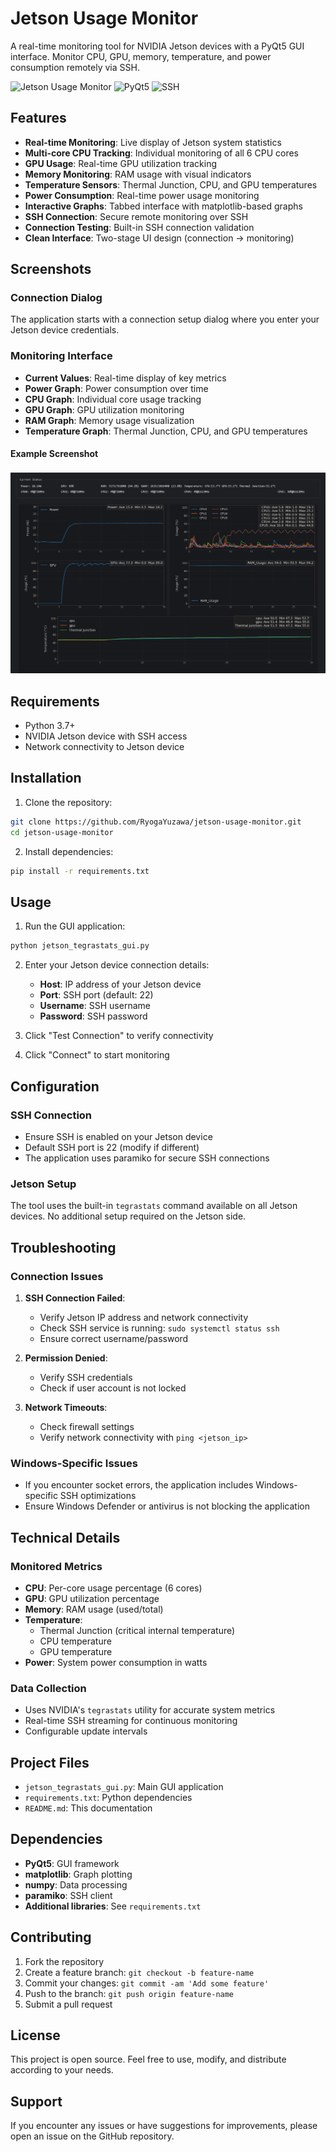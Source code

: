 # Jetson Usage Monitor

A real-time monitoring tool for NVIDIA Jetson devices with a PyQt5 GUI interface. Monitor CPU, GPU, memory, temperature, and power consumption remotely via SSH.

![Jetson Usage Monitor](https://img.shields.io/badge/Python-3.7%2B-blue)
![PyQt5](https://img.shields.io/badge/GUI-PyQt5-green)
![SSH](https://img.shields.io/badge/Connection-SSH-orange)

## Features

- **Real-time Monitoring**: Live display of Jetson system statistics
- **Multi-core CPU Tracking**: Individual monitoring of all 6 CPU cores
- **GPU Usage**: Real-time GPU utilization tracking
- **Memory Monitoring**: RAM usage with visual indicators
- **Temperature Sensors**: Thermal Junction, CPU, and GPU temperatures
- **Power Consumption**: Real-time power usage monitoring
- **Interactive Graphs**: Tabbed interface with matplotlib-based graphs
- **SSH Connection**: Secure remote monitoring over SSH
- **Connection Testing**: Built-in SSH connection validation
- **Clean Interface**: Two-stage UI design (connection → monitoring)

## Screenshots

### Connection Dialog
The application starts with a connection setup dialog where you enter your Jetson device credentials.

### Monitoring Interface
- **Current Values**: Real-time display of key metrics
- **Power Graph**: Power consumption over time
- **CPU Graph**: Individual core usage tracking
- **GPU Graph**: GPU utilization monitoring
- **RAM Graph**: Memory usage visualization
- **Temperature Graph**: Thermal Junction, CPU, and GPU temperatures

#### Example Screenshot
![Jetson Usage Monitor Screenshot](screenshot.png)

## Requirements

- Python 3.7+
- NVIDIA Jetson device with SSH access
- Network connectivity to Jetson device

## Installation

1. Clone the repository:
```bash
git clone https://github.com/RyogaYuzawa/jetson-usage-monitor.git
cd jetson-usage-monitor
```

2. Install dependencies:
```bash
pip install -r requirements.txt
```

## Usage

1. Run the GUI application:
```bash
python jetson_tegrastats_gui.py
```

2. Enter your Jetson device connection details:
   - **Host**: IP address of your Jetson device
   - **Port**: SSH port (default: 22)
   - **Username**: SSH username
   - **Password**: SSH password

3. Click "Test Connection" to verify connectivity

4. Click "Connect" to start monitoring

## Configuration

### SSH Connection
- Ensure SSH is enabled on your Jetson device
- Default SSH port is 22 (modify if different)
- The application uses paramiko for secure SSH connections

### Jetson Setup
The tool uses the built-in `tegrastats` command available on all Jetson devices. No additional setup required on the Jetson side.

## Troubleshooting

### Connection Issues
1. **SSH Connection Failed**: 
   - Verify Jetson IP address and network connectivity
   - Check SSH service is running: `sudo systemctl status ssh`
   - Ensure correct username/password

2. **Permission Denied**:
   - Verify SSH credentials
   - Check if user account is not locked

3. **Network Timeouts**:
   - Check firewall settings
   - Verify network connectivity with `ping <jetson_ip>`

### Windows-Specific Issues
- If you encounter socket errors, the application includes Windows-specific SSH optimizations
- Ensure Windows Defender or antivirus is not blocking the application

## Technical Details

### Monitored Metrics
- **CPU**: Per-core usage percentage (6 cores)
- **GPU**: GPU utilization percentage
- **Memory**: RAM usage (used/total)
- **Temperature**: 
  - Thermal Junction (critical internal temperature)
  - CPU temperature
  - GPU temperature
- **Power**: System power consumption in watts

### Data Collection
- Uses NVIDIA's `tegrastats` utility for accurate system metrics
- Real-time SSH streaming for continuous monitoring
- Configurable update intervals

## Project Files

- `jetson_tegrastats_gui.py`: Main GUI application
- `requirements.txt`: Python dependencies
- `README.md`: This documentation

## Dependencies

- **PyQt5**: GUI framework
- **matplotlib**: Graph plotting
- **numpy**: Data processing
- **paramiko**: SSH client
- **Additional libraries**: See `requirements.txt`

## Contributing

1. Fork the repository
2. Create a feature branch: `git checkout -b feature-name`
3. Commit your changes: `git commit -am 'Add some feature'`
4. Push to the branch: `git push origin feature-name`
5. Submit a pull request

## License

This project is open source. Feel free to use, modify, and distribute according to your needs.

## Support

If you encounter any issues or have suggestions for improvements, please open an issue on the GitHub repository.
